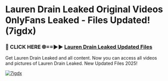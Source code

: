# Lauren Drain Leaked Original Videos 0nlyFans Leaked - Files Updated! (7igdx)

<h3>🔴 CLICK HERE 🌐==►► <a href="https://tinyurl.com/x26r9saj" rel="nofollow">Lauren Drain Leaked Updated Files</a></h3>

Get Lauren Drain Leaked and all content. Now you can access all videos and pictures of Lauren Drain Leaked. New Updated Files 2025!

[![7igdx](https://i.imgur.com/LkgZPqh.gif)](https://tinyurl.com/x26r9saj)
